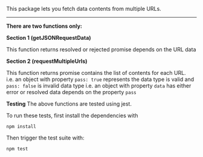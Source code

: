 This package lets you fetch data contents from multiple URLs. 

----
__There are two functions only:__

__Section 1 (getJSONRequestData)__ 

This function returns resolved or rejected promise depends on the URL data

__Section 2 (requestMultipleUrls)__ 

This function returns promise contains the list of contents for each URL.  
  i.e. an object with property `pass: true` represents the data type is valid and `pass: false` is invalid data type 
  i.e. an object with property `data` has either error or resolved data depends on the property `pass`


__Testing__
The above functions are tested using jest.

To run these tests, first install the dependencies with 

`npm install`

Then trigger the test suite with:

`npm test`
  
